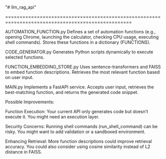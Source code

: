 "# llm_rag_api" 

==================================================================================================

AUTOMATION_FUNCTION.py
Defines a set of automation functions (e.g., opening Chrome, launching the calculator, checking CPU usage, executing shell commands).
Stores these functions in a dictionary (FUNCTIONS).

CODE_GENERATOR.py
Generates Python scripts dynamically to execute selected functions.

FUNCTION_EMBEDDING_STORE.py
Uses sentence-transformers and FAISS to embed function descriptions.
Retrieves the most relevant function based on user input.

MAIN.py
Implements a FastAPI service.
Accepts user input, retrieves the best-matching function, and returns the generated code snippet.

Possible Improvements:

Function Execution:
Your current API only generates code but doesn’t execute it. You might need an execution layer.

Security Concerns:
Running shell commands (run_shell_command) can be risky. You might want to add validation or a sandboxed environment.

Enhancing Retrieval:
More function descriptions could improve retrieval accuracy. You could also consider using cosine similarity instead of L2 distance in FAISS.
